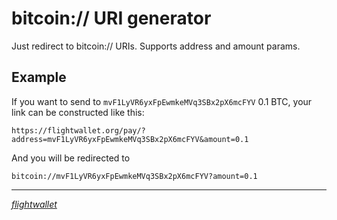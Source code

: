 # bitcoin:// URI generator
Just redirect to bitcoin:// URIs. Supports address and amount params.

## Example

If you want to send to `mvF1LyVR6yxFpEwmkeMVq3SBx2pX6mcFYV` 0.1 BTC, your link can be constructed like this:
```
https://flightwallet.org/pay/?address=mvF1LyVR6yxFpEwmkeMVq3SBx2pX6mcFYV&amount=0.1
```

And you will be redirected to
```
bitcoin://mvF1LyVR6yxFpEwmkeMVq3SBx2pX6mcFYV?amount=0.1
```



_____
[*flightwallet*](https://flightwallet.org)
